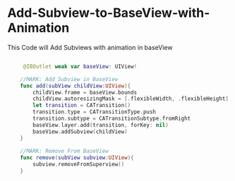 # Add-Subview-to-BaseView-with-Animation
This Code will Add Subviews with animation in baseView

```swift

     @IBOutlet weak var baseView: UIView!

    //MARK: Add Subview in BaseView
    func add(subView childView:UIView){
        childView.frame = baseView.bounds
        childView.autoresizingMask = [.flexibleWidth, .flexibleHeight]
        let transition = CATransition()
        transition.type = CATransitionType.push
        transition.subtype = CATransitionSubtype.fromRight
        baseView.layer.add(transition, forKey: nil)
        baseView.addSubview(childView)
    }
    
    //MARK: Remove From BaseView
    func remove(subView subview:UIView){
        subview.removeFromSuperview()
    }
```
